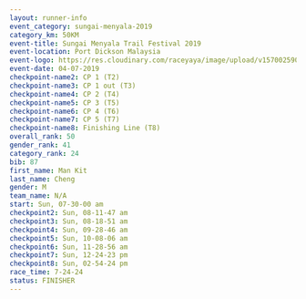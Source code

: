 ```yaml
---
layout: runner-info 
event_category: sungai-menyala-2019 
category_km: 50KM 
event-title: Sungai Menyala Trail Festival 2019 
event-location: Port Dickson Malaysia 
event-logo: https://res.cloudinary.com/raceyaya/image/upload/v1570025907/logo/smft_rwzxh1.jpg 
event-date: 04-07-2019 
checkpoint-name2: CP 1 (T2) 
checkpoint-name3: CP 1 out (T3) 
checkpoint-name4: CP 2 (T4) 
checkpoint-name5: CP 3 (T5) 
checkpoint-name6: CP 4 (T6) 
checkpoint-name7: CP 5 (T7) 
checkpoint-name8: Finishing Line (T8) 
overall_rank: 50
gender_rank: 41
category_rank: 24
bib: 87
first_name: Man Kit
last_name: Cheng
gender: M
team_name: N/A
start: Sun, 07-30-00 am
checkpoint2: Sun, 08-11-47 am
checkpoint3: Sun, 08-18-51 am
checkpoint4: Sun, 09-28-46 am
checkpoint5: Sun, 10-08-06 am
checkpoint6: Sun, 11-28-56 am
checkpoint7: Sun, 12-24-23 pm
checkpoint8: Sun, 02-54-24 pm
race_time: 7-24-24
status: FINISHER
---
```

